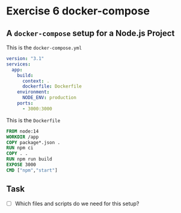 # Exercise 6 docker-compose

## A `docker-compose` setup for a Node.js Project


This is the `docker-compose.yml`

```yml
version: "3.1"
services:
  app:
    build:
      context: .
      dockerfile: Dockerfile
    environment:
      NODE_ENV: production
    ports:
      - 3000:3000
```

This is the `Dockerfile`

```Dockerfile
FROM node:14
WORKDIR /app
COPY package*.json .
RUN npm ci
COPY . .
RUN npm run build
EXPOSE 3000
CMD ["npm","start"]
```

## Task

- [ ] Which files and scripts do we need for this setup?